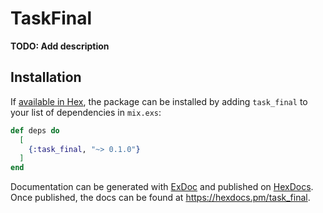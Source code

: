 # TaskFinal

**TODO: Add description**

## Installation

If [available in Hex](https://hex.pm/docs/publish), the package can be installed
by adding `task_final` to your list of dependencies in `mix.exs`:

```elixir
def deps do
  [
    {:task_final, "~> 0.1.0"}
  ]
end
```

Documentation can be generated with [ExDoc](https://github.com/elixir-lang/ex_doc)
and published on [HexDocs](https://hexdocs.pm). Once published, the docs can
be found at <https://hexdocs.pm/task_final>.

